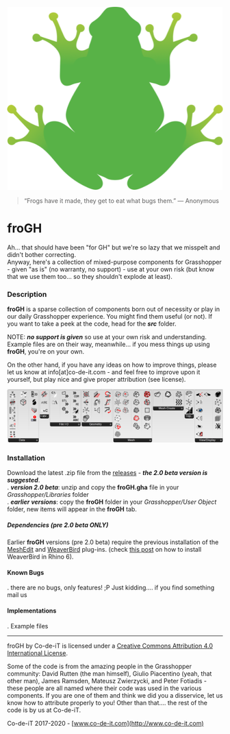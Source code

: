 ![froGH](https://github.com/Co-de-iT/froGH/blob/master/media/froGH%20logo.png?raw=true)

> “Frogs have it made, they get to eat what bugs them.” 
> ― Anonymous

# froGH
Ah... that should have been "for GH" but we're so lazy that we misspelt and didn't bother correcting.  
Anyway, here's a collection of mixed-purpose components for Grasshopper - given "as is" (no warranty, no support) - use at your own risk (but know that we use them too... so they shouldn't explode at least).

### Description
**froGH** is a sparse collection of components born out of necessity or play in our daily Grasshopper experience. You might find them useful (or not). If you want to take a peek at the code, head for the **_src_** folder. 

NOTE: _**no support is given**_ so use at your own risk and understanding. Example files are on their way, meanwhile... if you mess things up using **froGH**, you're on your own.  
  
On the other hand, if you have any ideas on how to improve things, please let us know at info[at]co-de-it.com - and feel free to improve upon it yourself, but play nice and give proper attribution (see license).
  
![froGH panel](https://raw.githubusercontent.com/Co-de-iT/froGH/master/media/froGH%202.0%20panel.png)
  
### Installation
Download the latest .zip file from the [releases](https://github.com/Co-de-iT/froGH/releases) - **_the 2.0 beta version is suggested_**.  
. **_version 2.0 beta_**: unzip and copy the **froGH.gha** file in your _Grasshopper/Libraries_ folder  
. **_earlier versions_**: copy the **froGH** folder in your _Grasshopper/User Object_ folder, new items will appear in the **froGH** tab.
  
  
##### Dependencies (pre 2.0 beta ONLY)
Earlier **froGH** versions (pre 2.0 beta) require the previous installation of the [MeshEdit](https://www.food4rhino.com/app/meshedit) and [WeaverBird](http://www.giuliopiacentino.com/weaverbird/) plug-ins. (check [this post](https://discourse.mcneel.com/t/weaverbird-for-rhino-6/54055/9) on how to install WeaverBird in Rhino 6).  
  
#### Known Bugs
. there are no bugs, only features! ;P Just kidding.... if you find something mail us
  
#### Implementations
. Example files  
  
-------

froGH by Co-de-iT is licensed under a [Creative Commons Attribution 4.0 International License](http://creativecommons.org/licenses/by/4.0/).  

Some of the code is from the amazing people in the Grasshopper community: David Rutten (the man himself), Giulio Piacentino (yeah, that other man), James Ramsden, Mateusz Zwierzycki, and Peter Fotiadis - these people are all named where their code was used in the various components. If you are one of them and think we did you a disservice, let us know how to attribute properly to you! Other than that.... the rest of the code is by us at Co-de-iT.  
  
Co-de-iT 2017-2020 - [www.co-de-it.com](http://www.co-de-it.com)
